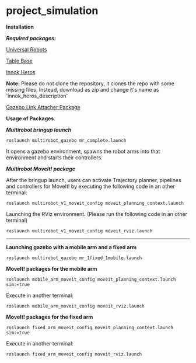 # project_simulation

__Installation__

___Required packages:___

[Universal Robots](https://github.com/ros-industrial/universal_robot/tree/melodic-devel)

[Table Base](https://drive.google.com/drive/folders/100JuX8GpcT_u2RUbGYeqLP7rtylO5HOu?usp=sharing)

[Innok Heros](https://github.com/innokrobotics/innok_heros_description/tree/noetic)

**Note:** Please do not clone the repository, it clones the repo with some missing files. Instead, download as zip and change it's name as 'innok_heros_description'

[Gazebo Link Attacher Package](https://github.com/pal-robotics/gazebo_ros_link_attacher)


__Usage of Packages__

___Multirobot bringup launch___

```
roslaunch multirobot_gazebo mr_complete.launch

```
It opens a gazebo environment, spawns the robot arms into that environment and starts their controllers.

___Multirobot MoveIt! package___

After the bringup launch, users can activate Trajectory planner, pipelines and controllers for MoveIt! by executing the following code in an other terminal:

```
roslaunch multirobot_v1_moveit_config moveit_planning_context.launch

```

Launching the RViz environment. (Please run the following code in an other terminal)

```
roslaunch multirobot_v1_moveit_config moveit_rviz.launch

```

---

__Launching gazebo with a mobile arm and a fixed arm__

```
roslaunch multirobot_gazebo mr_1fixed_1mobile.launch

```

__MoveIt! packages for the mobile arm__

```
roslaunch mobile_arm_moveit_config moveit_planning_context.launch sim:=true

```

Execute in another terminal:

```
roslaunch mobile_arm_moveit_config moveit_rviz.launch

```

__MoveIt! packages for the fixed arm__

```
roslaunch fixed_arm_moveit_config moveit_planning_context.launch sim:=true

```

Execute in another terminal:

```
roslaunch fixed_arm_moveit_config moveit_rviz.launch

```